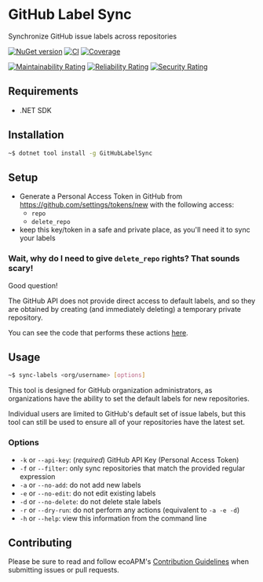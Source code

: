 # GitHub Label Sync

Synchronize GitHub issue labels across repositories

[![NuGet version](https://img.shields.io/nuget/v/GitHubLabelSync?logo=nuget&label=Install)](https://nuget.org/packages/GitHubLabelSync)
[![CI](https://github.com/ecoAPM/GitHubLabelSync/actions/workflows/CI.yml/badge.svg)](https://github.com/ecoAPM/GitHubLabelSync/actions/workflows/CI.yml)
[![Coverage](https://sonarcloud.io/api/project_badges/measure?project=ecoAPM_GitHubLabelSync&metric=coverage)](https://sonarcloud.io/dashboard?id=ecoAPM_GitHubLabelSync)

[![Maintainability Rating](https://sonarcloud.io/api/project_badges/measure?project=ecoAPM_GitHubLabelSync&metric=sqale_rating)](https://sonarcloud.io/dashboard?id=ecoAPM_GitHubLabelSync)
[![Reliability Rating](https://sonarcloud.io/api/project_badges/measure?project=ecoAPM_GitHubLabelSync&metric=reliability_rating)](https://sonarcloud.io/dashboard?id=ecoAPM_GitHubLabelSync)
[![Security Rating](https://sonarcloud.io/api/project_badges/measure?project=ecoAPM_GitHubLabelSync&metric=security_rating)](https://sonarcloud.io/dashboard?id=ecoAPM_GitHubLabelSync)

## Requirements

- .NET SDK

## Installation

```bash
~$ dotnet tool install -g GitHubLabelSync
```

## Setup

- Generate a Personal Access Token in GitHub from https://github.com/settings/tokens/new with the following access:
  - `repo`
  - `delete_repo`
- keep this key/token in a safe and private place, as you'll need it to sync your labels

### Wait, why do I need to give `delete_repo` rights? That sounds scary!

Good question!

The GitHub API does not provide direct access to default labels, and so they are obtained by creating (and immediately deleting) a temporary private repository.

You can see the code that performs these actions [here](https://github.com/ecoAPM/GitHubLabelSync/blob/1.0.0/src/Synchronizer.cs#L75-L83).

## Usage

```bash
~$ sync-labels <org/username> [options]
```

This tool is designed for GitHub organization administrators, as organizations have the ability to set the default labels for new repositories.

Individual users are limited to GitHub's default set of issue labels, but this tool can still be used to ensure all of your repositories have the latest set.

### Options

- `-k` or `--api-key`: (*required*) GitHub API Key (Personal Access Token)
- `-f` or `--filter`: only sync repositories that match the provided regular expression
- `-a` or `--no-add`: do not add new labels
- `-e` or `--no-edit`: do not edit existing labels
- `-d` or `--no-delete`: do not delete stale labels
- `-r` or `--dry-run`: do not perform any actions (equivalent to `-a -e -d`)
- `-h` or `--help`: view this information from the command line

## Contributing

Please be sure to read and follow ecoAPM's [Contribution Guidelines](CONTRIBUTING.md) when submitting issues or pull requests.
